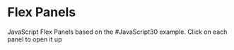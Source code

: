 # Flex Panels #
JavaScript Flex Panels based on the #JavaScript30 example.
Click on each panel to open it up